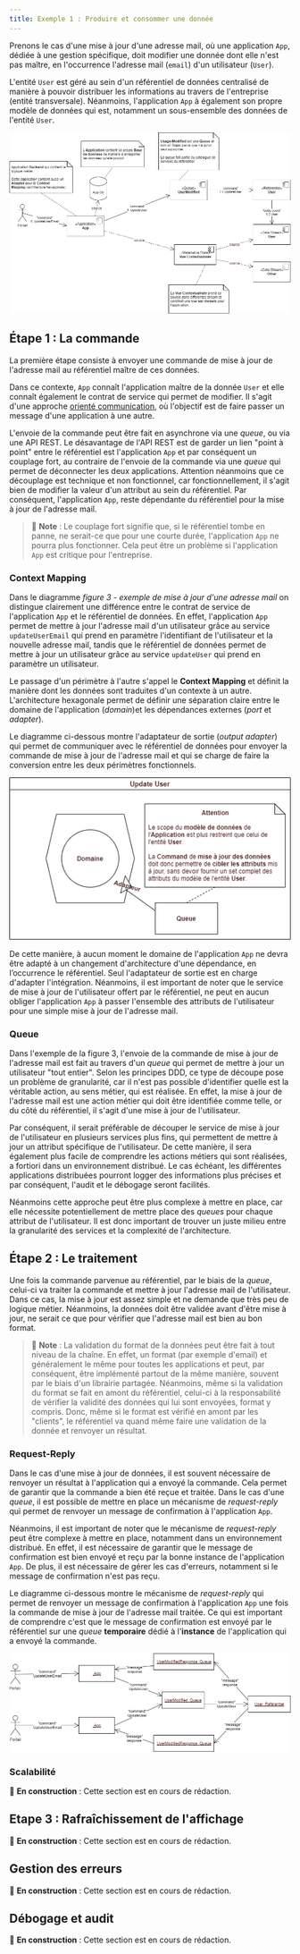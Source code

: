 ```yaml
---
title: Exemple 1 : Produire et consommer une donnée
---
```


Prenons le cas d'une mise à jour d'une adresse mail, où une application `App`, dédiée à une gestion spécifique, doit modifier une donnée dont elle n'est pas maître, en l'occurrence l'adresse mail (`email`) d'un utilisateur (`User`).

L'entité `User` est géré au sein d'un référentiel de données centralisé de manière à pouvoir distribuer les informations au travers de l'entreprise (entité transversale). Néanmoins, l'application `App` à également son propre modèle de données qui est, notamment un sous-ensemble des données de l'entité `User`.

![figure 3 - exemple de mise à jour d'une adresse mail](../../../static/img/produce-and-consume-data.png)

## Étape 1 : La commande

La première étape consiste à envoyer une commande de mise à jour de l'adresse mail au référentiel maître de ces données.

Dans ce contexte, `App` connaît l'application maître de la donnée `User` et elle connaît également le contrat de service qui permet de modifier. Il s'agit d'une approche [orienté communication](../1-definition-des-concepts.md#implémentation-orientée-communication-communication-driven), où l'objectif est de faire passer un message d'une application à une autre.

L'envoie de la commande peut être fait en asynchrone via une _queue_, ou via une API REST. Le désavantage de l'API REST est de garder un lien "point à point" entre le référentiel est l'application `App` et par conséquent un couplage fort, au contraire de l'envoie de la commande via une _queue_ qui permet de déconnecter les deux applications. Attention néanmoins que ce découplage est technique et non fonctionnel, car fonctionnellement, il s'agit bien de modifier la valeur d'un attribut au sein du référentiel. Par conséquent, l'application `App`, reste dépendante du référentiel pour la mise à jour de l'adresse mail.

> :pencil: **Note** : Le couplage fort signifie que, si le référentiel tombe en panne, ne serait-ce que pour une courte durée, l'application `App` ne pourra plus fonctionner. Cela peut être un problème si l'application `App` est critique pour l'entreprise.

### Context Mapping

Dans le diagramme _figure 3 - exemple de mise à jour d'une adresse mail_ on distingue clairement une différence entre le contrat de service de l'application `App` et le référentiel de données. En effet, l'application `App` permet de mettre à jour l'adresse mail d'un utilisateur grâce au service `updateUserEmail` qui prend en paramètre l'identifiant de l'utilisateur et la nouvelle adresse mail, tandis que le référentiel de données permet de mettre à jour un utilisateur grâce au service `updateUser` qui prend en paramètre un utilisateur.

Le passage d'un périmètre à l'autre s'appel le **Context Mapping** et définit la manière dont les données sont traduites d'un contexte à un autre. L'architecture hexagonale permet de définir une séparation claire entre le domaine de l'application (_domain_)et les dépendances externes (_port_ et _adapter_).

Le diagramme ci-dessous montre l'adaptateur de sortie (_output adapter_) qui permet de communiquer avec le référentiel de données pour envoyer la commande de mise à jour de l'adresse mail et qui se charge de faire la conversion entre les deux périmètres fonctionnels.

![figure 4 - context mapping](../../../static/img/context-mapping.png)

De cette manière, à aucun moment le domaine de l'application `App` ne devra être adapté à un changement d'architecture d'une dépendance, en l’occurrence le référentiel. Seul l'adaptateur de sortie est en charge d'adapter l'intégration. Néanmoins, il est important de noter que le service de mise à jour de l'utilisateur offert par le référentiel, ne peut en aucun obliger l'application `App` à passer l'ensemble des attributs de l'utilisateur pour une simple mise à jour de l'adresse mail.

### Queue

Dans l'exemple de la figure 3, l'envoie de la commande de mise à jour de l'adresse mail est fait au travers d'un _queue_ qui permet de mettre à jour un utilisateur "tout entier". Selon les principes DDD, ce type de découpe pose un problème de granularité, car il n'est pas possible d'identifier quelle est la véritable action, au sens métier, qui est réalisée. En effet, la mise à jour de l'adresse mail est une action métier qui doit être identifiée comme telle, or du côté du référentiel, il s'agit d'une mise à jour de l'utilisateur.

Par conséquent, il serait préférable de découper le service de mise à jour de l'utilisateur en plusieurs services plus fins, qui permettent de mettre à jour un attribut spécifique de l'utilisateur. De cette manière, il sera également plus facile de comprendre les actions métiers qui sont réalisées, a fortiori dans un environnement distribué. Le cas échéant, les différentes applications distribuées pourront logger des informations plus précises et par conséquent, l'audit et le débogage seront facilités.

Néanmoins cette approche peut être plus complexe à mettre en place, car elle nécessite potentiellement de mettre place des _queues_ pour chaque attribut de l'utilisateur. Il est donc important de trouver un juste milieu entre la granularité des services et la complexité de l'architecture.

## Étape 2 : Le traitement

Une fois la commande parvenue au référentiel, par le biais de la _queue_, celui-ci va traiter la commande et mettre à jour l'adresse mail de l'utilisateur. Dans ce cas, la mise à jour est assez simple et ne demande que très peu de logique métier. Néanmoins, la données doit être validée avant d'être mise à jour, ne serait ce que pour vérifier que l'adresse mail est bien au bon format.

> :pencil: **Note** : La validation du format de la données peut être fait à tout niveau de la chaîne. En effet, un format (par exemple d'email) et généralement le même pour toutes les applications et peut, par conséquent, être implémenté partout de la même manière, souvent par le biais d'un librairie partagée. Néanmoins, même si la validation du format se fait en amont du référentiel, celui-ci à la responsabilité de vérifier la validité des données qui lui sont envoyées, format y compris. Donc, même si le format est vérifié en amont par les "clients", le référentiel va quand même faire une validation de la donnée et renvoyer un résultat.

### Request-Reply

Dans le cas d'une mise à jour de données, il est souvent nécessaire de renvoyer un résultat à l'application qui a envoyé la commande. Cela permet de garantir que la commande a bien été reçue et traitée. Dans le cas d'une _queue_, il est possible de mettre en place un mécanisme de _request-reply_ qui permet de renvoyer un message de confirmation à l'application `App`.

Néanmoins, il est important de noter que le mécanisme de _request-reply_ peut être complexe à mettre en place, notamment dans un environnement distribué. En effet, il est nécessaire de garantir que le message de confirmation est bien envoyé et reçu par la bonne instance de l'application `App`. De plus, il est nécessaire de gérer les cas d'erreurs, notamment si le message de confirmation n'est pas reçu.

Le diagramme ci-dessous montre le mécanisme de _request-reply_ qui permet de renvoyer un message de confirmation à l'application `App` une fois la commande de mise à jour de l'adresse mail traitée. Ce qui est important de comprendre c'est que le message de confirmation est envoyé par le référentiel sur une _queue_ **temporaire** dédié à l'**instance** de l'application qui a envoyé la commande.

![figure 5 - request-reply](../../../static/img/request-reply.png)

### Scalabilité

:construction: **En construction** : Cette section est en cours de rédaction.


## Etape 3 : Rafraîchissement de l'affichage

:construction: **En construction** : Cette section est en cours de rédaction.


## Gestion des erreurs

:construction: **En construction** : Cette section est en cours de rédaction.

## Débogage et audit

:construction: **En construction** : Cette section est en cours de rédaction.